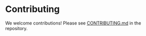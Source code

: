 # Contributing

We welcome contributions! Please see [CONTRIBUTING.md](https://github.com/HzaCode/pyDHIS2/blob/main/CONTRIBUTING.md) in the repository.


